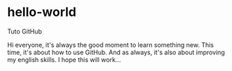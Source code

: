 # hello-world
Tuto GitHub

Hi everyone,
it's always the good moment to learn something new.
This time, it's about how to use GitHub.
And as always, it's also about improving my english skills.
I hope this will work...
